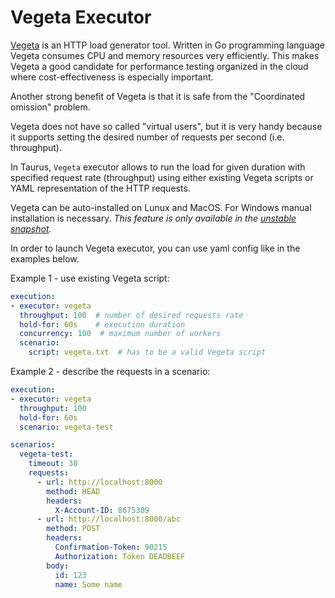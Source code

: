 # Vegeta Executor

[Vegeta](https://github.com/tsenart/vegeta) is an HTTP load generator tool.
Written in Go programming language Vegeta consumes CPU and memory resources very efficiently.
This makes Vegeta a good candidate for performance testing organized in the cloud where cost-effectiveness is especially important.

Another strong benefit of Vegeta is that it is safe from the "Coordinated omission" problem.

Vegeta does not have so called "virtual users", but it is very handy because it supports setting the desired number of requests per second (i.e. throughput).

In Taurus, `Vegeta` executor allows to run the load for given duration with specified request rate (throughput) using either existing Vegeta scripts or YAML representation of the HTTP requests.

Vegeta can be auto-installed on Lunux and MacOS. For Windows manual installation is necessary. _This feature is only available in the [unstable snapshot](https://gettaurus.org/install/Installation/#Unstable-features)._

In order to launch Vegeta executor, you can use yaml config like in the examples below.

Example 1 - use existing Vegeta script:
```yaml
execution:
- executor: vegeta
  throughput: 100  # number of desired requests rate
  hold-for: 60s    # execution duration
  concurrency: 100  # maximum number of workers
  scenario:
    script: vegeta.txt  # has to be a valid Vegeta script
```

Example 2 - describe the requests in a scenario:
```yaml
execution:
- executor: vegeta
  throughput: 100
  hold-for: 60s
  scenario: vegeta-test

scenarios:
  vegeta-test:
    timeout: 30
    requests:
      - url: http://localhost:8000
        method: HEAD
        headers:
          X-Account-ID: 8675309
      - url: http://localhost:8000/abc
        method: POST
        headers:
          Confirmation-Token: 90215
          Authorization: Token DEADBEEF
        body:
          id: 123
          name: Some name
```
